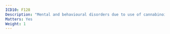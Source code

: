 ```yaml
---
ICD10: F128
Description: "Mental and behavioural disorders due to use of cannabinoids: Other mental and behavioural disorders"
Matters: Yes
Weight: 1
---
```

